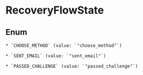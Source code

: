 
# RecoveryFlowState

## Enum


    * `CHOOSE_METHOD` (value: `"choose_method"`)

    * `SENT_EMAIL` (value: `"sent_email"`)

    * `PASSED_CHALLENGE` (value: `"passed_challenge"`)



